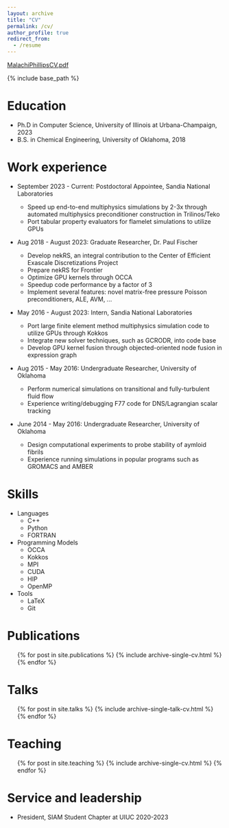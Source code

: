 ```yaml
---
layout: archive
title: "CV"
permalink: /cv/
author_profile: true
redirect_from:
  - /resume
---
```


[MalachiPhillipsCV.pdf](https://MalachiTimothyPhillips.github.io/files/MalachiPhillipsCV.pdf)

{% include base_path %}

Education
======
* Ph.D in Computer Science, University of Illinois at Urbana-Champaign, 2023
* B.S. in Chemical Engineering, University of Oklahoma, 2018

Work experience
======
* September 2023 - Current: Postdoctoral Appointee, Sandia National Laboratories
  * Speed up end-to-end multiphysics simulations by 2-3x through automated multiphysics preconditioner construction in Trilinos/Teko
  * Port tabular property evaluators for flamelet simulations to utilize GPUs

* Aug 2018 - August 2023: Graduate Researcher, Dr. Paul Fischer
	* Develop nekRS, an integral contribution to the Center of Efficient Exascale Discretizations Project
	* Prepare nekRS for Frontier
	* Optimize GPU kernels through OCCA
	* Speedup code performance by a factor of 3
  * Implement several features: novel matrix-free pressure Poisson preconditioners, ALE, AVM, ...

* May 2016 - August 2023: Intern, Sandia National Laboratories
	* Port large finite element method multiphysics simulation code to utilize GPUs through Kokkos
	* Integrate new solver techniques, such as GCRODR, into code base
	* Develop GPU kernel fusion through objected-oriented node fusion in expression graph
  
* Aug 2015 - May 2016: Undergraduate Researcher, University of Oklahoma
	* Perform numerical simulations on transitional and fully-turbulent fluid flow
	* Experience writing/debugging F77 code for DNS/Lagrangian scalar tracking

* June 2014 - May 2016: Undergraduate Researcher, University of Oklahoma
	* Design computational experiments to probe stability of aymloid fibrils
	* Experience running simulations in popular programs such as GROMACS and AMBER

Skills
======
* Languages
  * C++
  * Python
  * FORTRAN
* Programming Models
  * OCCA
  * Kokkos
  * MPI
  * CUDA
  * HIP
  * OpenMP
* Tools
  * LaTeX
  * Git

Publications
======
  <ul>{% for post in site.publications %}
    {% include archive-single-cv.html %}
  {% endfor %}</ul>
  
Talks
======
  <ul>{% for post in site.talks %}
    {% include archive-single-talk-cv.html %}
  {% endfor %}</ul>
  
Teaching
======
  <ul>{% for post in site.teaching %}
    {% include archive-single-cv.html %}
  {% endfor %}</ul>
  
Service and leadership
======
* President, SIAM Student Chapter at UIUC 2020-2023
